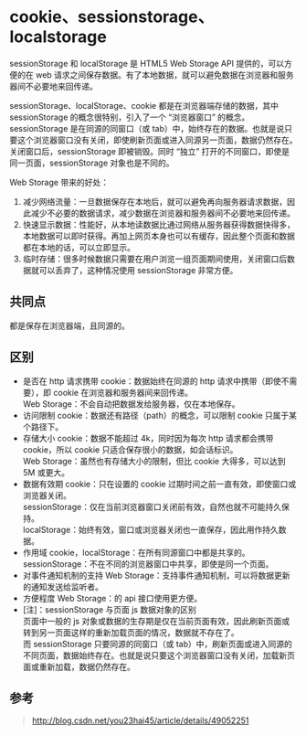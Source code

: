 # cookie、sessionstorage、localstorage

sessionStorage 和 localStorage 是 HTML5 Web Storage API 提供的，可以方便的在 web 请求之间保存数据。有了本地数据，就可以避免数据在浏览器和服务器间不必要地来回传递。  

sessionStorage、localStorage、cookie 都是在浏览器端存储的数据，其中 sessionStorage 的概念很特别，引入了一个 “浏览器窗口” 的概念。sessionStorage 是在同源的同窗口（或 tab）中，始终存在的数据。也就是说只要这个浏览器窗口没有关闭，即使刷新页面或进入同源另一页面，数据仍然存在。关闭窗口后，sessionStorage 即被销毁。同时 “独立” 打开的不同窗口，即使是同一页面，sessionStorage 对象也是不同的。

Web Storage 带来的好处：

1.  减少网络流量：一旦数据保存在本地后，就可以避免再向服务器请求数据，因此减少不必要的数据请求，减少数据在浏览器和服务器间不必要地来回传递。
2.  快速显示数据：性能好，从本地读数据比通过网络从服务器获得数据快得多，本地数据可以即时获得。再加上网页本身也可以有缓存，因此整个页面和数据都在本地的话，可以立即显示。
3.  临时存储：很多时候数据只需要在用户浏览一组页面期间使用，关闭窗口后数据就可以丢弃了，这种情况使用 sessionStorage 非常方便。

## 共同点

都是保存在浏览器端，且同源的。

## 区别

-   是否在 http 请求携带
    cookie：数据始终在同源的 http 请求中携带（即使不需要），即 cookie 在浏览器和服务器间来回传递。\
    Web Storage：不会自动把数据发给服务器，仅在本地保存。  
-   访问限制
    cookie：数据还有路径（path）的概念，可以限制 cookie 只属于某个路径下。  
-   存储大小
    cookie：数据不能超过 4k，同时因为每次 http 请求都会携带 cookie，所以 cookie 只适合保存很小的数据，如会话标识。\
    Web Storage：虽然也有存储大小的限制，但比 cookie 大得多，可以达到 5M 或更大。  
-   数据有效期
    cookie：只在设置的 cookie 过期时间之前一直有效，即使窗口或浏览器关闭。\
    sessionStorage：仅在当前浏览器窗口关闭前有效，自然也就不可能持久保持。\
    localStorage：始终有效，窗口或浏览器关闭也一直保存，因此用作持久数据。   
-   作用域
    cookie，localStorage：在所有同源窗口中都是共享的。\
    sessionStorage：不在不同的浏览器窗口中共享，即使是同一个页面。  
-   对事件通知机制的支持
    Web Storage：支持事件通知机制，可以将数据更新的通知发送给监听者。
-   方便程度
    Web Storage：的 api 接口使用更方便。
-   [注]：sessionStorage 与页面 js 数据对象的区别\
    页面中一般的 js 对象或数据的生存期是仅在当前页面有效，因此刷新页面或转到另一页面这样的重新加载页面的情况，数据就不存在了。\
    而 sessionStorage 只要同源的同窗口（或 tab）中，刷新页面或进入同源的不同页面，数据始终存在。也就是说只要这个浏览器窗口没有关闭，加载新页面或重新加载，数据仍然存在。  

## 参考

> <http://blog.csdn.net/you23hai45/article/details/49052251>
